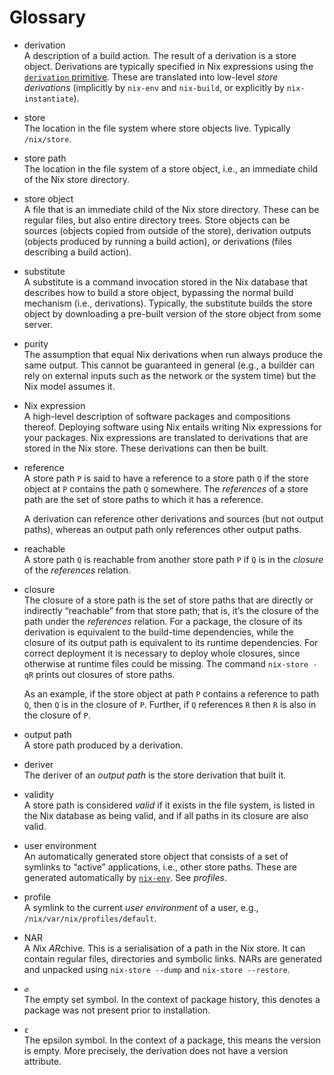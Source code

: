 # Glossary

  - derivation\
    A description of a build action. The result of a derivation is a
    store object. Derivations are typically specified in Nix expressions
    using the [`derivation` primitive](expressions/derivations.md). These are
    translated into low-level *store derivations* (implicitly by
    `nix-env` and `nix-build`, or explicitly by `nix-instantiate`).

  - store\
    The location in the file system where store objects live. Typically
    `/nix/store`.

  - store path\
    The location in the file system of a store object, i.e., an
    immediate child of the Nix store directory.

  - store object\
    A file that is an immediate child of the Nix store directory. These
    can be regular files, but also entire directory trees. Store objects
    can be sources (objects copied from outside of the store),
    derivation outputs (objects produced by running a build action), or
    derivations (files describing a build action).

  - substitute\
    A substitute is a command invocation stored in the Nix database that
    describes how to build a store object, bypassing the normal build
    mechanism (i.e., derivations). Typically, the substitute builds the
    store object by downloading a pre-built version of the store object
    from some server.

  - purity\
    The assumption that equal Nix derivations when run always produce
    the same output. This cannot be guaranteed in general (e.g., a
    builder can rely on external inputs such as the network or the
    system time) but the Nix model assumes it.

  - Nix expression\
    A high-level description of software packages and compositions
    thereof. Deploying software using Nix entails writing Nix
    expressions for your packages. Nix expressions are translated to
    derivations that are stored in the Nix store. These derivations can
    then be built.

  - reference\
    A store path `P` is said to have a reference to a store path `Q` if
    the store object at `P` contains the path `Q` somewhere. The
    *references* of a store path are the set of store paths to which it
    has a reference.

    A derivation can reference other derivations and sources (but not
    output paths), whereas an output path only references other output
    paths.

  - reachable\
    A store path `Q` is reachable from another store path `P` if `Q`
    is in the *closure* of the *references* relation.

  - closure\
    The closure of a store path is the set of store paths that are
    directly or indirectly “reachable” from that store path; that is,
    it’s the closure of the path under the *references* relation. For
    a package, the closure of its derivation is equivalent to the
    build-time dependencies, while the closure of its output path is
    equivalent to its runtime dependencies. For correct deployment it
    is necessary to deploy whole closures, since otherwise at runtime
    files could be missing. The command `nix-store -qR` prints out
    closures of store paths.

    As an example, if the store object at path `P` contains a reference
    to path `Q`, then `Q` is in the closure of `P`. Further, if `Q`
    references `R` then `R` is also in the closure of `P`.

  - output path\
    A store path produced by a derivation.

  - deriver\
    The deriver of an *output path* is the store
    derivation that built it.

  - validity\
    A store path is considered *valid* if it exists in the file system,
    is listed in the Nix database as being valid, and if all paths in
    its closure are also valid.

  - user environment\
    An automatically generated store object that consists of a set of
    symlinks to “active” applications, i.e., other store paths. These
    are generated automatically by
    [`nix-env`](command-ref/nix-env.md). See *profiles*.

  - profile\
    A symlink to the current *user environment* of a user, e.g.,
    `/nix/var/nix/profiles/default`.

  - NAR\
    A *N*ix *AR*chive. This is a serialisation of a path in the Nix
    store. It can contain regular files, directories and symbolic
    links.  NARs are generated and unpacked using `nix-store --dump`
    and `nix-store --restore`.
  - `∅` \
    The empty set symbol. In the context of package history, this denotes a package was not present prior to installation.
  - `ε` \
    The epsilon symbol. In the context of a package, this means the version is empty. More precisely, the derivation does not have a version attribute.
